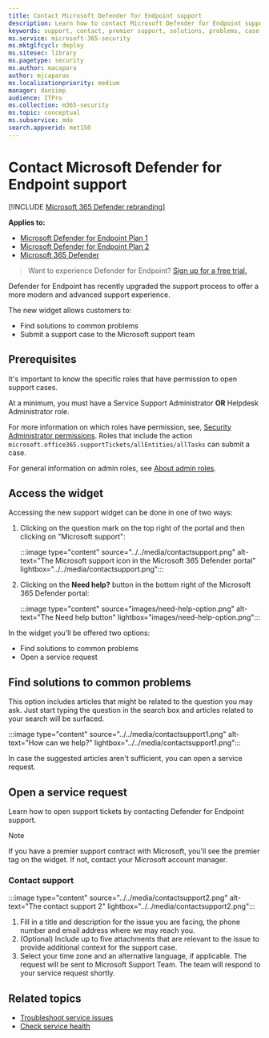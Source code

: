 ```yaml
---
title: Contact Microsoft Defender for Endpoint support
description: Learn how to contact Microsoft Defender for Endpoint support
keywords: support, contact, premier support, solutions, problems, case
ms.service: microsoft-365-security
ms.mktglfcycl: deploy
ms.sitesec: library
ms.pagetype: security
ms.author: macapara
author: mjcaparas
ms.localizationpriority: medium
manager: dansimp
audience: ITPro
ms.collection: m365-security
ms.topic: conceptual
ms.subservice: mde
search.appverid: met150
---
```


# Contact Microsoft Defender for Endpoint support

[!INCLUDE [Microsoft 365 Defender rebranding](../../includes/microsoft-defender.md)]


**Applies to:**
- [Microsoft Defender for Endpoint Plan 1](https://go.microsoft.com/fwlink/p/?linkid=2154037)
- [Microsoft Defender for Endpoint Plan 2](https://go.microsoft.com/fwlink/p/?linkid=2154037)
- [Microsoft 365 Defender](https://go.microsoft.com/fwlink/?linkid=2118804)

> Want to experience Defender for Endpoint? [Sign up for a free trial.](https://signup.microsoft.com/create-account/signup?products=7f379fee-c4f9-4278-b0a1-e4c8c2fcdf7e&ru=https://aka.ms/MDEp2OpenTrial?ocid=docs-wdatp-assignaccess-abovefoldlink)

Defender for Endpoint has recently upgraded the support process to offer a more modern and advanced support experience.

The new widget allows customers to:

- Find solutions to common problems
- Submit a support case to the Microsoft support team

## Prerequisites

It's important to know the specific roles that have permission to open support cases.

At a minimum, you must have a Service Support Administrator **OR** Helpdesk Administrator role.

For more information on which roles have permission, see, [Security Administrator permissions](/azure/active-directory/roles/permissions-reference#security-administrator). Roles that include the action `microsoft.office365.supportTickets/allEntities/allTasks` can submit a case.

For general information on admin roles, see [About admin roles](/microsoft-365/admin/add-users/about-admin-roles?view=o365-worldwide&preserve-view=true).

## Access the widget

Accessing the new support widget can be done in one of two ways:

1. Clicking on the question mark on the top right of the portal and then clicking on "Microsoft support":

   :::image type="content" source="../../media/contactsupport.png" alt-text="The Microsoft support icon in the Microsoft 365 Defender portal" lightbox="../../media/contactsupport.png":::

2. Clicking on the **Need help?**  button in the bottom right of the Microsoft 365 Defender portal:

   :::image type="content" source="images/need-help-option.png" alt-text="The Need help button" lightbox="images/need-help-option.png":::

In the widget you'll be offered two options:

- Find solutions to common problems
- Open a service request

## Find solutions to common problems

This option includes articles that might be related to the question you may ask. Just start typing the question in the search box and articles related to your search will be surfaced.

:::image type="content" source="../../media/contactsupport1.png" alt-text="How can we help?" lightbox="../../media/contactsupport1.png":::

In case the suggested articles aren't sufficient, you can open a service request.

## Open a service request

Learn how to open support tickets by contacting Defender for Endpoint support.

> [!NOTE]
> If you have a premier support contract with Microsoft, you'll see the premier tag on the widget. If not, contact your Microsoft account manager.

### Contact support

:::image type="content" source="../../media/contactsupport2.png" alt-text="The contact support 2" lightbox="../../media/contactsupport2.png"::: </br>

1. Fill in a title and description for the issue you are facing, the phone number and email address where we may reach you.
2. (Optional) Include up to five attachments that are relevant to the issue to provide additional context for the support case.
3. Select your time zone and an alternative language, if applicable. The request will be sent to Microsoft Support Team. The team will respond to your service request shortly.

## Related topics

- [Troubleshoot service issues](troubleshoot-mdatp.md)
- [Check service health](/microsoft-365/enterprise/view-service-health)
